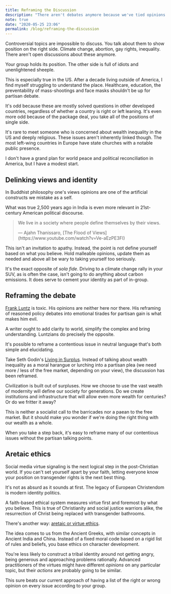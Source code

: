 ```yaml
---
title: Reframing the Discussion
description: "There aren't debates anymore because we've tied opinions to identity."
note: true
date: "2020-05-25 23:06"
permalink: /blog/reframing-the-discussion
---
```


Controversial topics are impossible to discuss. You talk about them to show position on the right side. Climate change, abortion, gay rights, inequality. There aren't open discussions about these anymore.

Your group holds its position. The other side is full of idiots and unenlightened sheeple. 

This is especially true in the US. After a decade living outside of America, I find myself struggling to understand the place. Healthcare, education, the preventability of mass-shootings and face masks shouldn't be up for partisan debate. 

It's odd because these are mostly solved questions in other developed countries, regardless of whether a country is right or left leaning. It's even more odd because of the package deal, you take all of the positions of single side. 

It's rare to meet someone who is concerned about wealth inequality in the US and deeply religious. These issues aren't inherently linked though. The most left-wing countries in Europe have state churches with a notable public presence. 

I don't have a grand plan for world peace and political reconciliation in America, but I have a modest start. 

## Delinking views and identity 

In Buddhist philosophy one's views opinions are one of the artificial constructs we mistake as a self. 

What was true 2,500 years ago in India is even more relevant in 21st-century American political discourse. 

> We live in a society where people define themselves by their views.
> 
> <p class="quote-attribution" markdown="1">— Ajahn Thanissaro, [The Flood of Views](https://www.youtube.com/watch?v=Ve-aEzPE3FI)</p> 

This isn't an invitation to apathy. Instead, the point is not define yourself based on what you believe. Hold malleable opinions, update them as needed and above all be wary to taking yourself too seriously.

It's the exact opposite of *sola fide*. Driving to a climate change rally in your SUV, as is often the case, isn't going to do anything about carbon emissions. It does serve to cement your identity as part of in-group. 

## Reframing the debate

[Frank Luntz](https://en.wikipedia.org/wiki/Frank_Luntz) is toxic. His opinions are neither here nor there. His reframing of reasoned policy debates into emotional tirades for partisan gain is what makes him evil.

A writer ought to add clarity to world, simplify the complex and bring understanding. Luntzians do precisely the opposite. 

It's possible to reframe a contentious issue in neutral language that's both simple and elucidating. 

Take Seth Godin's [Living in Surplus](https://podcasts.apple.com/us/podcast/akimbo-a-podcast-from-seth-godin/id1345042626?i=1000474435215). Instead of talking about wealth inequality as a moral harangue or lurching into a partisan plea (we need more / less of the free market, depending on your view), the discussion has been reframed. 

Civilization is built out of surpluses. How we choose to use the vast wealth of modernity will define our society for generations. Do we create institutions and infrastructure that will allow even more wealth for centuries? Or do we fritter it away? 

This is neither a socialist call to the barricades nor a paean to the free market. But it should make you wonder if we're doing the right thing with our wealth as a whole. 

When you take a step back, it's easy to reframe many of our contentious issues without the partisan talking points. 

## Aretaic ethics 

Social media virtue signaling is the next logical step in the post-Christian world. If you can't set yourself apart by your faith, letting everyone know your position on transgender rights is the next best thing. 

It's not as absurd as it sounds at first. The legacy of European Christendom is modern identity politics. 

A faith-based ethical system measures virtue first and foremost by what you believe. This is true of Christianity and social justice warriors alike, the resurrection of Christ being replaced with transgender bathrooms. 

There's another way: [aretaic or virtue ethics](https://en.wikipedia.org/wiki/Virtue_ethics). 

The idea comes to us from the Ancient Greeks, with similar concepts in Ancient India and China. Instead of a fixed moral code based on a rigid list of rules and beliefs, you base ethics on character development. 

You're less likely to construct a tribal identity around not getting angry, being generous and approaching problems rationally. Advanced practitioners of the virtues might have different *opinions* on any particular topic, but their *actions* are probably going to be similar. 

This sure beats our current approach of having a list of the right or wrong opinion on every issue according to your group. 